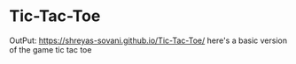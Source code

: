 # Tic-Tac-Toe
OutPut: https://shreyas-sovani.github.io/Tic-Tac-Toe/
here's a basic version of the game tic tac toe
